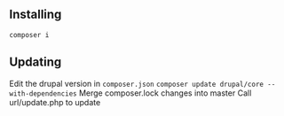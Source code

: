 ## Installing

`composer i`

## Updating

Edit the drupal version in `composer.json`
`composer update drupal/core --with-dependencies`
Merge composer.lock changes into master
Call url/update.php to update
